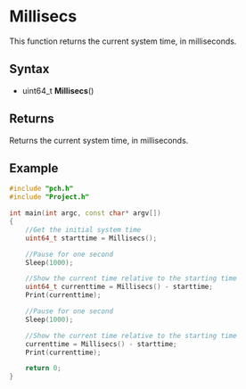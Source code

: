 # Millisecs #
This function returns the current system time, in milliseconds.

## Syntax ##
- uint64_t **Millisecs**()

## Returns ##
Returns the current system time, in milliseconds.

## Example ##
```c++
#include "pch.h"
#include "Project.h"

int main(int argc, const char* argv[])
{
	//Get the initial system time
	uint64_t starttime = Millisecs();

	//Pause for one second
	Sleep(1000);

	//Show the current time relative to the starting time
	uint64_t currenttime = Millisecs() - starttime;
	Print(currenttime);

	//Pause for one second
	Sleep(1000);

	//Show the current time relative to the starting time
	currenttime = Millisecs() - starttime;
	Print(currenttime);

	return 0;
}
```
